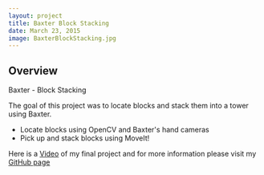 ```yaml
---
layout: project
title: Baxter Block Stacking
date: March 23, 2015
image: BaxterBlockStacking.jpg
---
```


## Overview
Baxter - Block Stacking

The goal of this project was to locate blocks and stack them into a tower using Baxter.

* Locate blocks using OpenCV and Baxter's hand cameras
* Pick up and stack blocks using MoveIt!

Here is a [Video](https://www.dropbox.com/sh/wem214waunbrqoc/AAAVYZOdefobPuwPq_jJ2ADwa/project_videos_2014-2015/student_videos?dl=0&preview=athulya.mp4) of my final project and for more information please visit my [GitHub page](https://github.com/athulyasimon/baxter_block_stacking)
